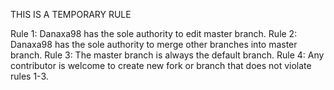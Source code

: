 THIS IS A TEMPORARY RULE

Rule 1: Danaxa98 has the sole authority to edit master branch.
Rule 2: Danaxa98 has the sole authority to merge other branches into master branch.
Rule 3: The master branch is always the default branch.
Rule 4: Any contributor is welcome to create new fork or branch that does not violate rules 1-3.

